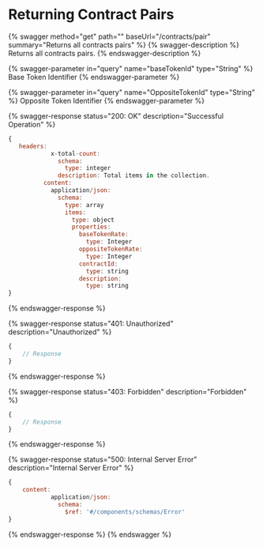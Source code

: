 # Returning Contract Pairs

{% swagger method="get" path="" baseUrl="/contracts/pair" summary="Returns all contracts pairs" %}
{% swagger-description %}
Returns all contracts pairs.
{% endswagger-description %}

{% swagger-parameter in="query" name="baseTokenId" type="String" %}
Base Token Identifier
{% endswagger-parameter %}

{% swagger-parameter in="query" name="OppositeTokenId" type="String" %}
Opposite Token Identifier
{% endswagger-parameter %}

{% swagger-response status="200: OK" description="Successful Operation" %}
```javascript
{
   headers:
            x-total-count:
              schema:
                type: integer
              description: Total items in the collection.
          content:
            application/json:
              schema:
                type: array
                items:
                  type: object
                  properties:
                    baseTokenRate:
                      type: Integer
                    oppositeTokenRate:
                      type: Integer
                    contractId:
                      type: string
                    description:
                      type: string
}
```
{% endswagger-response %}

{% swagger-response status="401: Unauthorized" description="Unauthorized" %}
```javascript
{
    // Response
}
```
{% endswagger-response %}

{% swagger-response status="403: Forbidden" description="Forbidden" %}
```javascript
{
    // Response
}
```
{% endswagger-response %}

{% swagger-response status="500: Internal Server Error" description="Internal Server Error" %}
```javascript
{
    content:
            application/json:
              schema:
                $ref: '#/components/schemas/Error'
}
```
{% endswagger-response %}
{% endswagger %}
